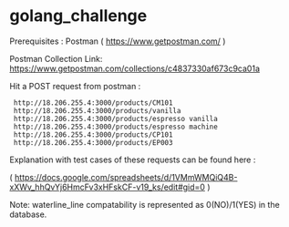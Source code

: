 # golang_challenge

Prerequisites : Postman ( https://www.getpostman.com/ ) 

Postman Collection Link: https://www.getpostman.com/collections/c4837330af673c9ca01a

Hit a POST request from postman : 

	 http://18.206.255.4:3000/products/CM101
	 http://18.206.255.4:3000/products/vanilla 
	 http://18.206.255.4:3000/products/espresso vanilla
	 http://18.206.255.4:3000/products/espresso machine
	 http://18.206.255.4:3000/products/CP101
	 http://18.206.255.4:3000/products/EP003


Explanation with test cases of these requests can be found here : 

( https://docs.google.com/spreadsheets/d/1VMmWMQiQ4B-xXWv_hhQvYj6HmcFv3xHFskCF-v19_ks/edit#gid=0 )

Note: waterline_line compatability is represented as 0(NO)/1(YES) in the database.
